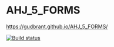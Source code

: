 # AHJ_5_FORMS

https://gudbrant.github.io/AHJ_5_FORMS/

[![Build status](https://ci.appveyor.com/api/projects/status/3fn8m0rbyr9ws4pg?svg=true)](https://ci.appveyor.com/project/gudbrant/ahj-5-forms)
